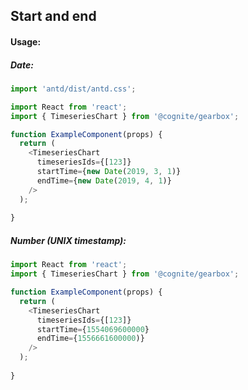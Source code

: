 ## Start and end

<!-- STORY -->

#### Usage:
##### Date:

```typescript jsx
import 'antd/dist/antd.css';

import React from 'react';
import { TimeseriesChart } from '@cognite/gearbox';

function ExampleComponent(props) {
  return (
    <TimeseriesChart 
      timeseriesIds={[123]} 
      startTime={new Date(2019, 3, 1)}
      endTime={new Date(2019, 4, 1)}
    />
  );
  
}
```

##### Number (UNIX timestamp):

```typescript jsx
import React from 'react';
import { TimeseriesChart } from '@cognite/gearbox';

function ExampleComponent(props) {
  return (
    <TimeseriesChart 
      timeseriesIds={[123]} 
      startTime={1554069600000}
      endTime={1556661600000)}
    />
  );
  
}
```
